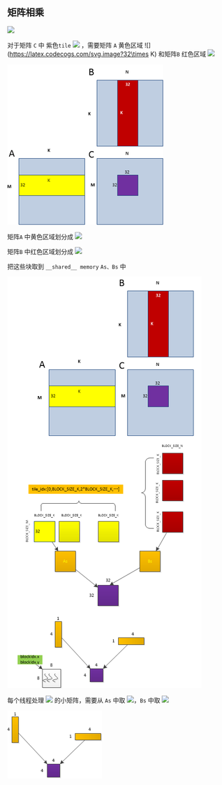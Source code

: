 ## 矩阵相乘

![](https://latex.codecogs.com/svg.image?C_{M\times&space;N}=A_{M\times&space;K}\times&space;B_{K\times&space;N})

对于矩阵 `C` 中 紫色`tile` ![](https://latex.codecogs.com/svg.image?32\times32) ，需要矩阵 `A` 黄色区域 ![](https://latex.codecogs.com/svg.image?32\times K) 和矩阵`B` 红色区域 ![](https://latex.codecogs.com/svg.image?K\times32)

<img src="./images/image1.png" title="" alt="" data-align="center">

矩阵`A` 中黄色区域划分成 ![](https://latex.codecogs.com/svg.image?BLOCK\\_SIZE\\_M\times&space;BLOCK\\_SIZE\\_K=32\times&space;32)

矩阵`B` 中红色区域划分成 ![](https://latex.codecogs.com/svg.image?BLOCK\\_SIZE\\_K\times&space;BLOCK\\_SIZE\\_N=32\times&space;32)

把这些块取到 `__shared__ memory` `As、Bs` 中

<img src="./images/image2.png" title="" alt="" data-align="center">

每个线程处理 ![](https://latex.codecogs.com/svg.image?THREAD\\_SIZE\\_Y\times&space;THREAD\\_SIZE\\_X=4\times4) 的小矩阵，需要从 `As` 中取 ![](https://latex.codecogs.com/svg.image?4\times1)，`Bs` 中取 ![](https://latex.codecogs.com/svg.image?1\times4)

![](./images/image3.png)
